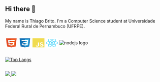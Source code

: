## Hi there 👋
My name is Thiago Brito. I'm a Computer Science student at Universidade Federal Rural de Pernambuco (UFRPE).

  <div style="display: inline_block"><br>
  <img align="center" alt="Thiago-HTML" height="30" width="40" src="https://raw.githubusercontent.com/devicons/devicon/master/icons/html5/html5-original.svg">
  <img align="center" alt="Thiago-CSS" height="30" width="40" src="https://raw.githubusercontent.com/devicons/devicon/master/icons/css3/css3-original.svg">
  <img align="center" alt="Thiago-Js" height="30" width="40" src="https://raw.githubusercontent.com/devicons/devicon/master/icons/javascript/javascript-plain.svg">
  <img align="center" alt="Thiago-React" height="30" width="40" src="https://raw.githubusercontent.com/devicons/devicon/master/icons/react/react-original.svg">
  <img align="center" src="https://cdn.jsdelivr.net/gh/devicons/devicon/icons/nodejs/nodejs-original.svg"  height="30" width="40" alt="nodejs logo"  />
</div>
<br/>

[![Top Langs](https://github-readme-stats-psi-bice-95.vercel.app/api/top-langs/?username=Thiago-Brito&layout=compact&theme=tokyonight)](https://github.com/Thiago-Brito/github-readme-stats)

  ## <div> 
  <a href="mailto:thiago.britomfb@gmail.com" target="_blank">
  <img src="https://img.shields.io/badge/-Gmail-%23333?style=for-the-badge&logo=gmail&logoColor=white">
</a>

<a href="https://www.linkedin.com/in/thiago-brito-1b7a82242/" target="_blank">
  <img src="https://img.shields.io/badge/-LinkedIn-%230077B5?style=for-the-badge&logo=linkedin&logoColor=white">
</a> 
  
</div

